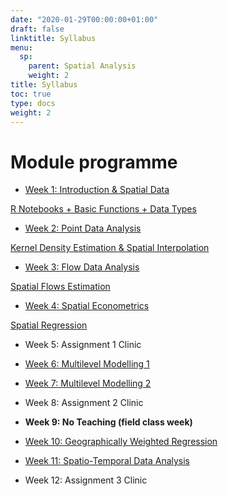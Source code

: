 ```yaml
---
date: "2020-01-29T00:00:00+01:00"
draft: false
linktitle: Syllabus
menu:
  sp:
    parent: Spatial Analysis
    weight: 2
title: Syllabus
toc: true
type: docs
weight: 2
---
```


# Module programme

* [Week 1: Introduction & Spatial Data](https://vital.liv.ac.uk)

[R Notebooks + Basic Functions + Data Types](https://gdsl-ul.github.io/san/intro.html)

* [Week 2: Point Data Analysis](https://gdsl-ul.github.io/san/points.html)

[Kernel Density Estimation & Spatial Interpolation](https://gdsl-ul.github.io/san/points.html)

* [Week 3: Flow Data Analysis](https://gdsl-ul.github.io/san/flows.html)

[Spatial Flows Estimation](https://gdsl-ul.github.io/san/flows.html)

* [Week 4: Spatial Econometrics](https://gdsl-ul.github.io/san/spatial-econometrics.html)

[Spatial Regression](https://gdsl-ul.github.io/san/spatial-econometrics.html)

* Week 5: Assignment 1 Clinic

* [Week 6: Multilevel Modelling 1](https://gdsl-ul.github.io/san/multilevel-models-pt-i.html)

* [Week 7: Multilevel Modelling 2](https://gdsl-ul.github.io/san/multilevel-models-pt-ii.html)

* Week 8: Assignment 2 Clinic

* **Week 9: No Teaching (field class week)**

* [Week 10: Geographically Weighted Regression](https://gdsl-ul.github.io/san/gwr.html)

* [Week 11: Spatio-Temporal Data Analysis](https://gdsl-ul.github.io/san/space-time-analysis.html)

* Week 12: Assignment 3 Clinic